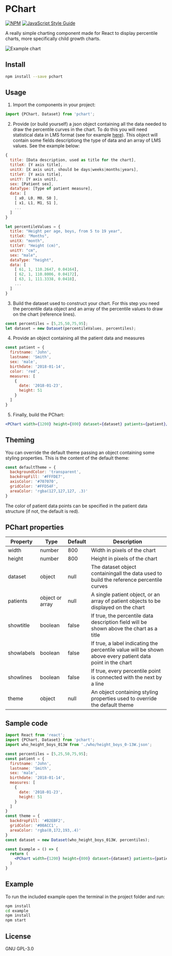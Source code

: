 # PChart

[![NPM](https://img.shields.io/npm/v/pchart.svg)](https://www.npmjs.com/package/pchart) [![JavaScript Style Guide](https://img.shields.io/badge/code_style-standard-brightgreen.svg)](https://standardjs.com)

A really simple charting component made for React to display percentile charts, more specifically child growth charts.

![Example chart](pchart.png?raw=true "Example chart")

## Install

```bash
npm install --save pchart
```

## Usage
1. Import the components in your project:
```jsx
import {PChart, Dataset} from 'pchart';
```

2. Provide (or build yourself) a json object containing all the data needed to draw the percentile curves in the chart. To do this you will need statistical data in LMS format (see for example [here](http://www.who.int/childgrowth/standards/en/)).
This object will contain some fields descriptiong the type of data and an array of LMS values. See the example below:
```javascript
{
  title: [Data description, used as title for the chart],
  titleX: [Y axis title],
  unitX: [X axis unit, should be days|weeks|months|years],
  titleY: [Y axis title],
  unitY: [Y axis unit],
  sex: [Patient sex],
  dataType: [Type of patient measure],
  data: [
    [ x0, L0, M0, S0 ],
    [ x1, L1, M1, S1 ],
    ...
  ]
}
```

```javascript
let percentileValues = {
  title: "Height per age, boys, from 5 to 19 year",
  titleX: "Months",
  unitX: "month",
  titleY: "Height (cm)",
  unitY: "cm",
  sex: "male",
  dataType: "height",
  data: [
    [ 61, 1, 110.2647, 0.04164],
    [ 62, 1, 110.8006, 0.04172],
    [ 63, 1, 111.3338, 0.0418],
    ...
  ]
}
```

3. Build the dataset used to construct your chart. For this step you need the percentile data object and an array of the percentile values to draw on the chart (reference lines).
```jsx
const percentiles = [5,25,50,75,95];
let dataset = new Dataset(percentileValues, percentiles);
```

4. Provide an object containing all the patient data and measures
```javascript
const patient = {
  firstname: 'John',
  lastname: 'Smith',
  sex: 'male',
  birthdate: '2018-01-14',
  color: 'red',
  measures: [
    {
      date: '2018-01-23',
      height: 51
    }
  ]
}
```

5. Finally, build the PChart:
```jsx
<PChart width={1200} height={800} dataset={dataset} patients={patient}/>
```

## Theming
You can override the default theme passing an object containing some styling properties. 
This is the content of the default theme:

```javascript
const defaultTheme = {
  backgroundColor: 'transparent',
  backdropFill: '#FFFDE7',
  axisColor: '#707070',
  gridColor: '#FFD54F',
  areaColor: 'rgba(127,127,127, .3)'
}
```
The color of patient data points can be specified in the patient data structure (if not, the default is red).

## PChart properties
Property | Type | Default | Description
-|-|-|-
width|number|800|Width in pixels of the chart
height|number|800|Height in pixels of the chart
dataset|object|null|The dataset object containingall the data used to build the reference percentile curves
patients|object or array|null|A single patient object, or an array of patient objects to be displayed on the chart
showtitle|boolean|false|If true, the percentile data description field will be shown above the chart as a title
showlabels|boolean|false|If true, a label indicating the percentile value will be shown above every patient data point in the chart
showlines|boolean|false|If true, every percentile point is connected with the next by a line
theme|object|null|An object containing styling properties used to override the default theme


## Sample code

```jsx
import React from 'react';
import {PChart, Dataset} from 'pchart';
import who_height_boys_013W from './who/height_boys_0-13W.json';

const percentiles = [5,25,50,75,95];
const patient = {
  firstname: 'John',
  lastname: 'Smith',
  sex: 'male',
  birthdate: '2018-01-14',
  measures: [
    {
      date: '2018-01-23',
      height: 51
    }
  ]
}
const theme = {
  backdropFill: '#B2EBF2',
  gridColor: '#00ACC1',
  areaColor: 'rgba(0,172,193,.4)'
}
const dataset = new Dataset(who_height_boys_013W, percentiles);

const Example = () => {
  return (
    <PChart width={1200} height={800} dataset={dataset} patients={patient} theme={theme} showtitle showlabels/>
  )
}
```

## Example
To run the included example open the terminal in the project folder and run:
```bash
npm install
cd example
npm install
npm start
```

## License

GNU GPL-3.0
